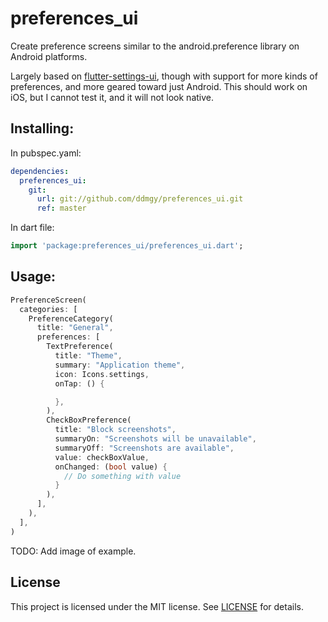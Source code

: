# preferences_ui

Create preference screens similar to the android.preference library on Android platforms.

Largely based on [flutter-settings-ui](https://github.com/yako-dev/flutter-settings-ui/), though with support for more kinds of preferences, and more geared toward just Android. This should work on iOS, but I cannot test it, and it will not look native.

## Installing:

In pubspec.yaml:

```yaml
dependencies:
  preferences_ui:
    git:
      url: git://github.com/ddmgy/preferences_ui.git
      ref: master
```

In dart file:
```dart
import 'package:preferences_ui/preferences_ui.dart';
```

## Usage:

```dart
PreferenceScreen(
  categories: [
    PreferenceCategory(
      title: "General",
      preferences: [
        TextPreference(
          title: "Theme",
          summary: "Application theme",
          icon: Icons.settings,
          onTap: () {

          },
        ),
        CheckBoxPreference(
          title: "Block screenshots",
          summaryOn: "Screenshots will be unavailable",
          summaryOff: "Screenshots are available",
          value: checkBoxValue,
          onChanged: (bool value) {
            // Do something with value
          }
        ),
      ],
    ),
  ],
)
```

TODO: Add image of example.

## License
This project is licensed under the MIT license. See [LICENSE](LICENSE) for details.

